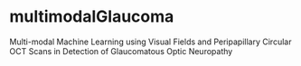 # multimodalGlaucoma
Multi-modal Machine Learning using Visual Fields and Peripapillary Circular OCT Scans in Detection of Glaucomatous Optic Neuropathy
